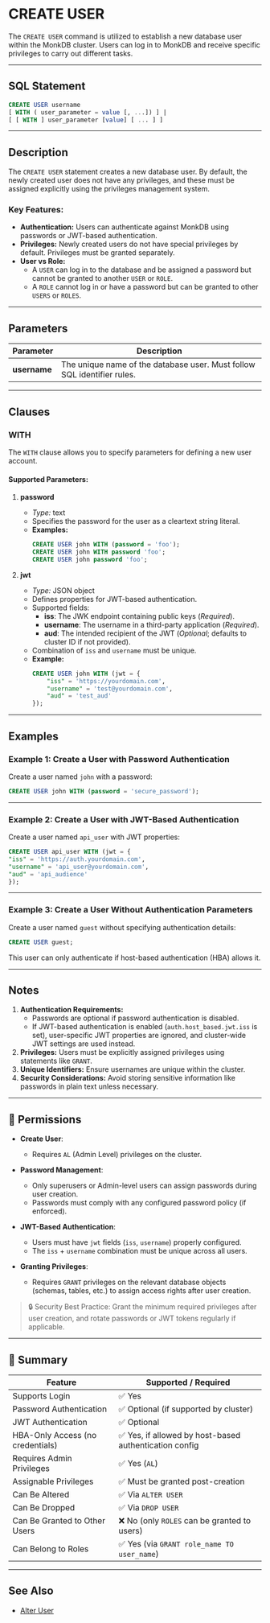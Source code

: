 # CREATE USER

The `CREATE USER` command is utilized to establish a new database user within the MonkDB cluster. Users can log in to MonkDB and receive specific privileges to carry out different tasks.

---

## SQL Statement

```sql
CREATE USER username
[ WITH ( user_parameter = value [, ...]) ] |
[ [ WITH ] user_parameter [value] [ ... ] ]
```

---

## Description

The `CREATE USER` statement creates a new database user. By default, the newly created user does not have any privileges, and these must be assigned explicitly using the privileges management system.

### Key Features:
- **Authentication:** Users can authenticate against MonkDB using passwords or JWT-based authentication.
- **Privileges:** Newly created users do not have special privileges by default. Privileges must be granted separately.
- **User vs Role:** 
  - A `USER` can log in to the database and be assigned a password but cannot be granted to another `USER` or `ROLE`.
  - A `ROLE` cannot log in or have a password but can be granted to other `USERS` or `ROLES`.

---

## Parameters

| Parameter   | Description                                                                 |
|-------------|-----------------------------------------------------------------------------|
| **username** | The unique name of the database user. Must follow SQL identifier rules.    |

---

## Clauses

### **WITH**

The `WITH` clause allows you to specify parameters for defining a new user account.

#### Supported Parameters:

1. **password**
   - *Type:* text
   - Specifies the password for the user as a cleartext string literal.
   - **Examples:**
     ```sql
     CREATE USER john WITH (password = 'foo');
     CREATE USER john WITH password 'foo';
     CREATE USER john password 'foo';
     ```

2. **jwt**
   - *Type:* JSON object
   - Defines properties for JWT-based authentication.
   - Supported fields:
     - **iss**: The JWK endpoint containing public keys (*Required*).
     - **username**: The username in a third-party application (*Required*).
     - **aud**: The intended recipient of the JWT (*Optional*; defaults to cluster ID if not provided).
   - Combination of `iss` and `username` must be unique.
   - **Example:**
     ```sql
     CREATE USER john WITH (jwt = {
         "iss" = 'https://yourdomain.com',
         "username" = 'test@yourdomain.com',
         "aud" = 'test_aud'
     });
     ```

---

## Examples

### Example 1: Create a User with Password Authentication
Create a user named `john` with a password:

```sql
CREATE USER john WITH (password = 'secure_password');
```


---

### Example 2: Create a User with JWT-Based Authentication
Create a user named `api_user` with JWT properties:

```sql
CREATE USER api_user WITH (jwt = {
"iss" = 'https://auth.yourdomain.com',
"username" = 'api_user@yourdomain.com',
"aud" = 'api_audience'
});
```


---

### Example 3: Create a User Without Authentication Parameters
Create a user named `guest` without specifying authentication details:

```sql
CREATE USER guest;
```


This user can only authenticate if host-based authentication (HBA) allows it.

---

## Notes

1. **Authentication Requirements:** 
   - Passwords are optional if password authentication is disabled.
   - If JWT-based authentication is enabled (`auth.host_based.jwt.iss` is set), user-specific JWT properties are ignored, and cluster-wide JWT settings are used instead.
2. **Privileges:** Users must be explicitly assigned privileges using statements like `GRANT`.
3. **Unique Identifiers:** Ensure usernames are unique within the cluster.
4. **Security Considerations:** Avoid storing sensitive information like passwords in plain text unless necessary.

---

## 🔐 Permissions

- **Create User**:
  - Requires `AL` (Admin Level) privileges on the cluster.

- **Password Management**:
  - Only superusers or Admin-level users can assign passwords during user creation.
  - Passwords must comply with any configured password policy (if enforced).

- **JWT-Based Authentication**:
  - Users must have `jwt` fields (`iss`, `username`) properly configured.
  - The `iss` + `username` combination must be unique across all users.

- **Granting Privileges**:
  - Requires `GRANT` privileges on the relevant database objects (schemas, tables, etc.) to assign access rights after user creation.

> 🔒 Security Best Practice: Grant the minimum required privileges after user creation, and rotate passwords or JWT tokens regularly if applicable.

---

## 🏁 Summary

| Feature                         | Supported / Required                                             |
|----------------------------------|------------------------------------------------------------------|
| Supports Login                  | ✅ Yes                                                           |
| Password Authentication         | ✅ Optional (if supported by cluster)                            |
| JWT Authentication              | ✅ Optional                                                      |
| HBA-Only Access (no credentials)| ✅ Yes, if allowed by host-based authentication config           |
| Requires Admin Privileges       | ✅ Yes (`AL`)                                                    |
| Assignable Privileges           | ✅ Must be granted post-creation                                 |
| Can Be Altered                  | ✅ Via `ALTER USER`                                              |
| Can Be Dropped                  | ✅ Via `DROP USER`                                               |
| Can Be Granted to Other Users   | ❌ No (only `ROLES` can be granted to users)                     |
| Can Belong to Roles             | ✅ Yes (via `GRANT role_name TO user_name`)                      |

---

## See Also

- [Alter User](./18_ALTER_USER.md)




